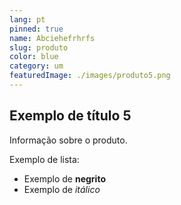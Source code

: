 ```yaml
---
lang: pt
pinned: true
name: Abciehefrhrfs
slug: produto
color: blue
category: um
featuredImage: ./images/produto5.png
---
```


## Exemplo de título 5

Informação sobre o produto.

Exemplo de lista:

- Exemplo de **negrito**
- Exemplo de _itálico_
